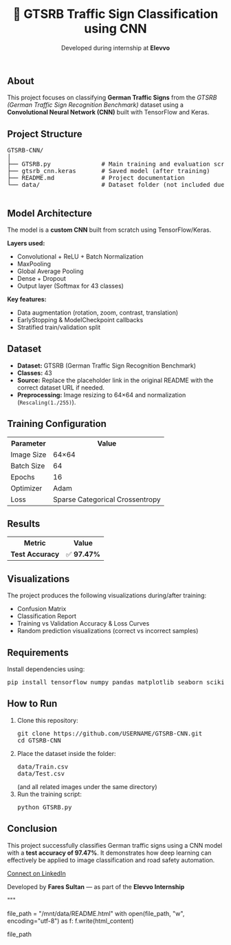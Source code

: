 

<header>
  <h1>🚦 GTSRB Traffic Sign Classification using CNN</h1>
  <div class="badge">Developed during internship at <strong>Elevvo</strong></div>
</header>

<section>
  <h2>About</h2>
  <p>This project focuses on classifying <strong>German Traffic Signs</strong> from the <em>GTSRB (German Traffic Sign Recognition Benchmark)</em> dataset using a <strong>Convolutional Neural Network (CNN)</strong> built with TensorFlow and Keras.</p>
</section>

<section>
  <h2>Project Structure</h2>
  <pre>
GTSRB-CNN/
│
├── GTSRB.py              # Main training and evaluation script
├── gtsrb_cnn.keras       # Saved model (after training)
├── README.md             # Project documentation
└── data/                 # Dataset folder (not included due to size)
  </pre>
</section>

<section>
  <h2>Model Architecture</h2>
  <p>The model is a <strong>custom CNN</strong> built from scratch using TensorFlow/Keras.</p>
  <p><strong>Layers used:</strong></p>
  <ul>
    <li>Convolutional + ReLU + Batch Normalization</li>
    <li>MaxPooling</li>
    <li>Global Average Pooling</li>
    <li>Dense + Dropout</li>
    <li>Output layer (Softmax for 43 classes)</li>
  </ul>
  <p><strong>Key features:</strong></p>
  <ul>
    <li>Data augmentation (rotation, zoom, contrast, translation)</li>
    <li>EarlyStopping &amp; ModelCheckpoint callbacks</li>
    <li>Stratified train/validation split</li>
  </ul>
</section>

<section>
  <h2>Dataset</h2>
  <ul>
    <li><strong>Dataset:</strong> GTSRB (German Traffic Sign Recognition Benchmark)</li>
    <li><strong>Classes:</strong> 43</li>
    <li><strong>Source:</strong> Replace the placeholder link in the original README with the correct dataset URL if needed.</li>
    <li><strong>Preprocessing:</strong> Image resizing to 64×64 and normalization (<code>Rescaling(1./255)</code>).</li>
  </ul>
</section>

<section>
  <h2>Training Configuration</h2>
  <table>
    <tr><th>Parameter</th><th>Value</th></tr>
    <tr><td>Image Size</td><td>64×64</td></tr>
    <tr><td>Batch Size</td><td>64</td></tr>
    <tr><td>Epochs</td><td>16</td></tr>
    <tr><td>Optimizer</td><td>Adam</td></tr>
    <tr><td>Loss</td><td>Sparse Categorical Crossentropy</td></tr>
  </table>
</section>

<section>
  <h2>Results</h2>
  <table>
    <tr><th>Metric</th><th>Value</th></tr>
    <tr><td><strong>Test Accuracy</strong></td><td>✅ <strong>97.47%</strong></td></tr>
  </table>
</section>

<section>
  <h2>Visualizations</h2>
  <p>The project produces the following visualizations during/after training:</p>
  <ul>
    <li>Confusion Matrix</li>
    <li>Classification Report</li>
    <li>Training vs Validation Accuracy &amp; Loss Curves</li>
    <li>Random prediction visualizations (correct vs incorrect samples)</li>
  </ul>
</section>

<section>
  <h2>Requirements</h2>
  <p>Install dependencies using:</p>
  <pre>pip install tensorflow numpy pandas matplotlib seaborn scikit-learn opencv-python</pre>
</section>

<section>
  <h2>How to Run</h2>
  <ol>
    <li>Clone this repository:
      <pre>git clone https://github.com/USERNAME/GTSRB-CNN.git
cd GTSRB-CNN</pre>
    </li>
    <li>Place the dataset inside the folder:
      <pre>data/Train.csv
data/Test.csv</pre>
      (and all related images under the same directory)
    </li>
    <li>Run the training script:
      <pre>python GTSRB.py</pre>
    </li>
  </ol>
</section>

<section>
  <h2>Conclusion</h2>
  <p>This project successfully classifies German traffic signs using a CNN model with a <strong>test accuracy of 97.47%</strong>. It demonstrates how deep learning can effectively be applied to image classification and road safety automation.</p>
</section>

<section class="center">
  <a class="button" href="https://www.linkedin.com" target="_blank">Connect on LinkedIn</a>
</section>

<footer>
  <p>Developed by <strong>Fares Sultan</strong> — as part of the <strong>Elevvo Internship</strong></p>
</footer>

</body>
</html>
"""

file_path = "/mnt/data/README.html"
with open(file_path, "w", encoding="utf-8") as f:
    f.write(html_content)

file_path

